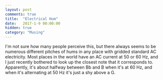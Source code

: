 ```yaml
---
layout: post
comments: true
title:  "Electrical Hum"
date:   2017-1-9 00:00:00
hidden: true
category: "Musing"
---
```


I'm not sure how many people perceive this, but there always seems to be numerous different pitches of hums in any place with gridded standard AC electricity. Most places in the world have an AC current at 50 or 60 Hz, and I just recently bothered to look up the closest note that it corresponds to. Apparently, it's about halfway between Bb and B when it's at 60 Hz, and when it's alternating at 50 Hz it's just a shy above a G.
